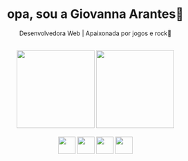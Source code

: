<h1 align="center">opa, sou a Giovanna Arantes👋</h1>

<p align="center">Desenvolvedora Web | Apaixonada por jogos e rock🖤</p>

<br />

<div align="center">
  
  <img height="180em" src="banner.jpg"/>
  
  <img height="180em" src="download20250703083024.png"/>
</div>

<br/>

<div align="center">
  <img src="https://cdn.jsdelivr.net/gh/devicons/devicon/icons/html5/html5-original.svg" height="40" />
  <img src="https://cdn.jsdelivr.net/gh/devicons/devicon/icons/css3/css3-original.svg" height="40" />
  <img src="https://cdn.jsdelivr.net/gh/devicons/devicon/icons/javascript/javascript-original.svg" height="40" />
  <img src="https://cdn.jsdelivr.net/gh/devicons/devicon/icons/figma/figma-original.svg" height="40" />
</div>

<br/>
